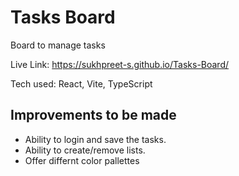 # Tasks Board

Board to manage tasks

Live Link: https://sukhpreet-s.github.io/Tasks-Board/

Tech used: React, Vite, TypeScript

## Improvements to be made
- Ability to login and save the tasks.
- Ability to create/remove lists.
- Offer differnt color pallettes
